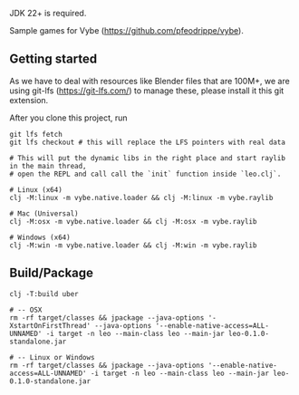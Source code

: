 JDK 22+ is required.

Sample games for Vybe (https://github.com/pfeodrippe/vybe).

## Getting started

As we have to deal with resources like Blender files that are 100M+, we are using
git-lfs (https://git-lfs.com/) to manage these, please install it this git extension.

After you clone this project, run

``` shell
git lfs fetch
git lfs checkout # this will replace the LFS pointers with real data
```

``` shell
# This will put the dynamic libs in the right place and start raylib in the main thread,
# open the REPL and call call the `init` function inside `leo.clj`.

# Linux (x64)
clj -M:linux -m vybe.native.loader && clj -M:linux -m vybe.raylib

# Mac (Universal)
clj -M:osx -m vybe.native.loader && clj -M:osx -m vybe.raylib

# Windows (x64)
clj -M:win -m vybe.native.loader && clj -M:win -m vybe.raylib
```

## Build/Package

``` shell
clj -T:build uber

# -- OSX
rm -rf target/classes && jpackage --java-options '-XstartOnFirstThread' --java-options '--enable-native-access=ALL-UNNAMED' -i target -n leo --main-class leo --main-jar leo-0.1.0-standalone.jar

# -- Linux or Windows
rm -rf target/classes && jpackage --java-options '--enable-native-access=ALL-UNNAMED' -i target -n leo --main-class leo --main-jar leo-0.1.0-standalone.jar
```
